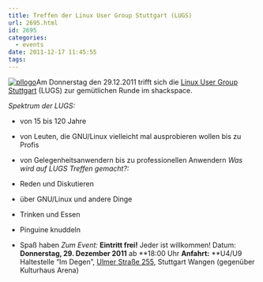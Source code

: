 ```yaml
---
title: Treffen der Linux User Group Stuttgart (LUGS)
url: 2695.html
id: 2695
categories:
  - events
date: 2011-12-17 11:45:55
tags:
---
```


[![](https://blog.shackspace.de/wp-content/uploads/2011/12/pllogo.gif "pllogo")](https://blog.shackspace.de/wp-content/uploads/2011/12/pllogo.gif)Am Donnerstag den 29.12.2011 trifft sich die [Linux User Group Stuttgart](http://lug-s.org/) (LUGS) zur gemütlichen Runde im shackspace.

_Spektrum der LUGS:_

*   von 15 bis 120 Jahre
*   von Leuten, die GNU/Linux vielleicht mal ausprobieren wollen bis zu Profis
*   von Gelegenheitsanwendern bis zu professionellen Anwendern
_Was wird auf LUGS Treffen gemacht?:_

*   Reden und Diskutieren
*   über GNU/Linux und andere Dinge
*   Trinken und Essen
*   Pinguine knuddeln
*   Spaß haben
_Zum Event:_
**Eintritt frei!** Jeder ist willkommen!
Datum: **Donnerstag, 29\. Dezember 2011** ab **18:00 Uhr
**Anfahrt:** **U4/U9 Haltestelle “Im Degen”, [Ulmer Straße 255](../?page_id=713), Stuttgart Wangen (gegenüber Kulturhaus Arena)